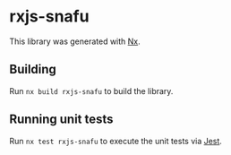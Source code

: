 # rxjs-snafu

This library was generated with [Nx](https://nx.dev).

## Building

Run `nx build rxjs-snafu` to build the library.

## Running unit tests

Run `nx test rxjs-snafu` to execute the unit tests via [Jest](https://jestjs.io).
